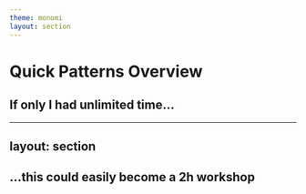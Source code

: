 ```yaml
---
theme: monomi
layout: section
---
```


# Quick Patterns Overview

## If only I had unlimited time...

---
layout: section
---

## ...this could easily become a 2h workshop